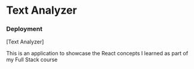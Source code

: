 # Text Analyzer

### Deployment
[Text Analyzer]

This is an application to showcase the React concepts I learned as part of my Full Stack course

